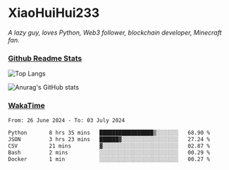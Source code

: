 # XiaoHuiHui233

*A lazy guy, loves Python, Web3 follower, blockchain developer, Minecraft fan.*

### [Github Readme Stats](https://github.com/anuraghazra/github-readme-stats)

![Top Langs](https://github-readme-stats.vercel.app/api/top-langs/?username=XiaoHuiHui233&layout=compact&theme=github_dark)

![Anurag's GitHub stats](https://github-readme-stats.vercel.app/api?username=XiaoHuiHui233&show_icons=true&theme=github_dark)

### [WakaTime](https://wakatime.com)

<!--START_SECTION:waka-->

```txt
From: 26 June 2024 - To: 03 July 2024

Python       8 hrs 35 mins   █████████████████▒░░░░░░░   68.90 %
JSON         3 hrs 23 mins   ██████▓░░░░░░░░░░░░░░░░░░   27.24 %
CSV          21 mins         ▓░░░░░░░░░░░░░░░░░░░░░░░░   02.87 %
Bash         2 mins          ░░░░░░░░░░░░░░░░░░░░░░░░░   00.29 %
Docker       1 min           ░░░░░░░░░░░░░░░░░░░░░░░░░   00.27 %
```

<!--END_SECTION:waka-->
